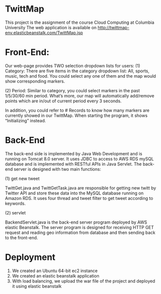 # TwittMap

This project is the assignment of the course Cloud Computing at Columbia University
The web application is available on http://twittmap-env.elasticbeanstalk.com/TwittMap.jsp

# Front-End:

Our web-page provides TWO selection dropdown lists for users:
(1) Category: 
There are five items in the category dropdown list: All, sports, music, tech and food. 
You could select any one of them and the map would show corresponding markers.

(2) Period:
Similar to category, you could select markers in the past 1/5/30/60 min period. 
What’s more, our map will automatically add/remove points which are in/out of current period every 3 seconds.

In addition, you could refer to # Records to know how many markers are currently showed in our TwittMap. 
When starting the program, it shows “Initializing” instead.

# Back-End

The back-end side is implemented by Java Web Development and is running on Tomcat 8.0 server.
It uses JDBC to access to AWS RDS mySQL database and is implemented with RESTful APIs in Java Servlet.
The back-end server is designed with two main functions:

(1) get new tweet

TwittGet.java and TwittGetTask.java are responsible for getting new twitt by Twitter API and store these data into 
the MySQL database running on Amazon RDS. It uses four thread and tweet filter to get tweet according to keywords.

(2) servlet

BackendServlet.java is the back-end server program deployed by AWS elastic Beanstalk. The server program is designed
for receiving HTTP GET request and reading geo information from database and then sending back to the front-end.

# Deployment

1. We created an Ubuntu 64-bit ec2 instance
2. We created an elastic beanstalk application
3. With load balancing, we upload the war file of the project and deployed it using elastic beanstalk





